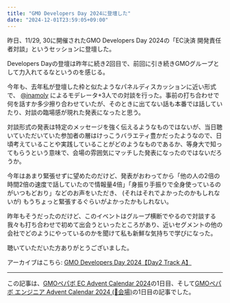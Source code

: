 ```yaml
---
title: "GMO Developers Day 2024に登壇した"
date: "2024-12-01T23:59:05+09:00"
---
```


昨日、11/29, 30に開催されたGMO Developers Day 2024の「EC決済 開発責任者対談」というセッションに登壇した。

Developers Dayの登壇は昨年に続き2回目で、前回に引き続きGMOグループとして力入れてるなというのを感じる。

今年も、去年私が登壇した枠と似たようなパネルディスカッションに近い形式で、 [@inamoly](https://x.com/inamoly) によるモデレータ+3人での対談を行った。事前の打ち合わせで何を話すか多少擦り合わせていたが、そのときに出てない話も本番では話していたり、対談の臨場感が現れた発表になったと思う。

対談形式の発表は特定のメッセージを強く伝えるようなものではないが、当日聴いていただいていた参加者の層はけっこうバラエティ豊かだったようなので、日頃考えていることや実践していることがどのようなものであるか、等身大で知ってもらうという意味で、会場の雰囲気にマッチした発表になったのではないだろうか。

今年はあまり緊張せずに望めたのだけど、発表がおわってから「他の人の2倍の時間2倍の速度で話していたので情報量4倍」「身振り手振りで全身使っているのがいつもどおり」などのお声をいただき、 (それはそれでよかったのかもしれないが) もうちょっと緊張するぐらいがよかったかもしれない。

昨年もそうだったのだけど、このイベントはグループ横断でやるので対談する我々も打ち合わせで初めて出会うといったところがあり、近いセグメントの他の会社でどのようにやっているのかを聞けて私も新鮮な気持ちで学びになった。

聴いていただいた方ありがとうございました。

アーカイブはこちら: [GMO Developers Day 2024【Day2 Track A】](https://m.youtube.com/live/WZVXaUOFIVA?t=16200s)

---

この記事は、[GMOペパボ EC Advent Calendar 2024](https://adventar.org/calendars/9991)の1日目、そして[GMOペパボ エンジニア Advent Calendar 2024 (🎄会場)](https://adventar.org/calendars/10317)の1日目の記事でした。
